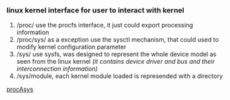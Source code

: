 ### linux kernel interface for user to interact with kernel
1. /proc/ use the procfs interface, it just could export processing information
2. /proc/sys/ as a exception use the sysctl mechanism, that could used to modify kernel configuration parameter
3. /sys/ use sysfs, was designed to represent the whole device model as seen from the linux kernel *(it contains device driver and bus and their interconnection information)*
4. /sys/module, each kernel module loaded is represended with a directory

[procAsys](http://people.ee.ethz.ch/~arkeller/linux/multi/kernel_user_space_howto-2.html)
